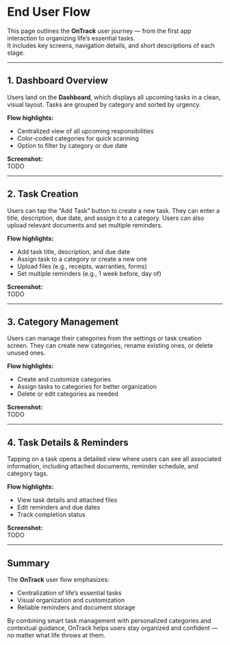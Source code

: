 # End User Flow

This page outlines the **OnTrack** user journey — from the first app interaction to organizing life’s essential tasks.  
It includes key screens, navigation details, and short descriptions of each stage.

---


## 1. Dashboard Overview

Users land on the **Dashboard**, which displays all upcoming tasks in a clean, visual layout. Tasks are grouped by category and sorted by urgency.

**Flow highlights:**
- Centralized view of all upcoming responsibilities
- Color-coded categories for quick scanning
- Option to filter by category or due date

**Screenshot:**  
TODO

---

## 2. Task Creation

Users can tap the “Add Task” button to create a new task. They can enter a title, description, due date, and assign it to a category. Users can also upload relevant documents and set multiple reminders.

**Flow highlights:**
- Add task title, description, and due date
- Assign task to a category or create a new one
- Upload files (e.g., receipts, warranties, forms)
- Set multiple reminders (e.g., 1 week before, day of)

**Screenshot:**  
TODO

---

## 3. Category Management

Users can manage their categories from the settings or task creation screen. They can create new categories, rename existing ones, or delete unused ones.

**Flow highlights:**
- Create and customize categories
- Assign tasks to categories for better organization
- Delete or edit categories as needed

**Screenshot:**  
TODO

---

## 4. Task Details & Reminders

Tapping on a task opens a detailed view where users can see all associated information, including attached documents, reminder schedule, and category tags.

**Flow highlights:**
- View task details and attached files
- Edit reminders and due dates
- Track completion status

**Screenshot:**  
TODO

---

## Summary

The **OnTrack** user flow emphasizes:
- Centralization of life’s essential tasks  
- Visual organization and customization  
- Reliable reminders and document storage  

By combining smart task management with personalized categories and contextual guidance, OnTrack helps users stay organized and confident — no matter what life throws at them.